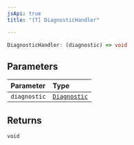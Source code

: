 ```yaml
---
jsApi: true
title: "[T] DiagnosticHandler"

---
```

```ts
DiagnosticHandler: (diagnostic) => void
```

## Parameters

| Parameter | Type |
| :------ | :------ |
| `diagnostic` | [`Diagnostic`](Interface.Diagnostic.md) |

## Returns

`void`
